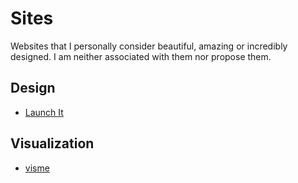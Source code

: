 # **Sites**
Websites that I personally consider beautiful, amazing or incredibly designed. I am neither associated with them nor propose them.

## **Design**
* [Launch It](http://launchit.shanemielke.com)

## **Visualization**
* [visme](https://blog.visme.co/best-data-visualizations)
